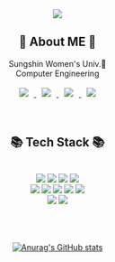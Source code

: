 <div align=center>
  <img src="https://capsule-render.vercel.app/api?type=waving&color=6d64fe&height=300&section=header&text=JeongJunSeo&fontSize=80&fontAlignY=45&fontColor=bfc2d8" />
</div>
<div align=center>
  <h2> 👩 About ME 👩 </h2>
  Sungshin Women's Univ.🔮
  <br>
     Computer Engineering
  <br><br>
    <a href="https://instagram.com/j.seo_18">
      <img
      src="http://img.shields.io/badge/-Instagram-black?style=flat&logo=Instagram&link=https://instagram.com/j.seo_18/"
      style="height : auto; margin-left : 10px; margin-right : 10px;"/>
    </a> 
    <a href="mailto:sunseo1818@gmail.com">
      <img
      src="https://img.shields.io/badge/Gmail-d14836?style=flat&logo=Gmail&logoColor=white&link=mailto:sunseo1818@gmail.com"
      style="height : auto; margin-left : 10px; margin-right : 10px;"/>
    </a>
    <a href="https://blog.naver.com/kjmj13/">
      <img
      src="http://img.shields.io/badge/-Tech%20Blog-bdffc1?style=flat&logo=naver&link=https://blog.naver.com/kjmj13/"
      style="height : auto; margin-left : 10px; margin-right : 10px;"/>
    </a>
    <a href="https://jeongjunseo-portfolio.notion.site/1b689f5b28884e67af14ae22a37a3e10">
      <img
      src="http://img.shields.io/badge/Portfolio-ef99e8?style=flat&logo=notion&link=https://jeonjunseo-portfolio.notion.site/17cff9f7ca1d4490a26d1a8d6b95e86c"
      style="height : auto; margin-left : 10px; margin-right : 10px;"/>
    </a>
</div>
<br>
<br>
<div align=center><h2>📚 Tech Stack 📚</h2></div>
<br>
<div align=center> 
  <img src="https://img.shields.io/badge/JavaScript-F7DF1E?style=flat&logo=javascript&logoColor=white"/></a> 
  <img src="https://img.shields.io/badge/C++-0099C?style=flat&logo=C%2B%2B&logoColor=white"/></a>
  <img src="https://img.shields.io/badge/Java-007396?style=flat&logo=java&logoColor=white"/></a>
  <img src="https://img.shields.io/badge/Python-3776AB?style=flat&logo=python&logoColor=white"/></a> 
  <br>
  <img src="https://img.shields.io/badge/Node.js-339933?style=flat&logo=node.js&logoColor=white"/></a> 
  <img src="https://img.shields.io/badge/express-000000?style=flat&logo=express&logoColor=white"></a>
  <img src="https://img.shields.io/badge/spring-6DB33F?style=flat&logo=spring&logoColor=white">
  <img src="https://img.shields.io/badge/mariaDB-003545?style=flate&logo=mariaDB&logoColor=white">
  <img src="https://img.shields.io/badge/mysql-4479A1?style=flat&logo=mysql&logoColor=white">
  <br>
  <img src="https://img.shields.io/badge/html5-E34F26?style=flat&logo=html5&logoColor=white">
  <img src="https://img.shields.io/badge/css-1572B6?style=flat&logo=css3&logoColor=white">
</div>
<br>
<br>
<br>
<div align="center">
  
  [![Anurag's GitHub stats](https://github-readme-stats.vercel.app/api?username=sunseo18&theme=blueberry&show_icons=true)](https://github.com/anuraghazra/github-readme-stats)
  
  
</div>
